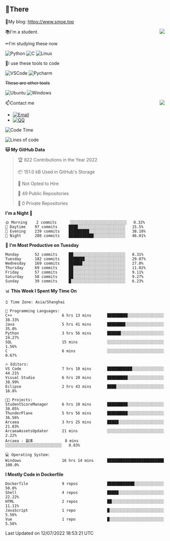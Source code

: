 
## 👏There

📰My blog: https://www.smoe.top

<img align="right" src="https://github-readme-stats.vercel.app/api/top-langs/?username=AkashiCoin"/>


📚I'm a student.

✏I'm studying these now

![Python](https://img.shields.io/badge/-Python-blue?style=flat-square&logo=Python&logoColor=fff)
![C](https://img.shields.io/badge/-C-585858?style=flat-square&logo=C&logoColor=fff)
![Linux](https://img.shields.io/badge/-Linux-black?style=flat-square&logo=Linux&logoColor=fff)

🔨I use these tools to code

![VSCode](https://img.shields.io/badge/-VSCode-blue?style=flat-square&logo=visualstudiocode&logoColor=fff)
![Pycharm](https://img.shields.io/badge/-Pycharm-green?style=flat-square&logo=pycharm&logoColor=fff)

 ~~These are other tools~~

![Ubuntu](https://img.shields.io/badge/-Ubuntu-orange?style=flat-square&logo=Ubuntu&logoColor=fff)
![Windows](https://img.shields.io/badge/-Windows-blue?style=flat-square&logo=Windows&logoColor=fff)

<img align="right" src="https://github-readme-stats.vercel.app/api?username=AkashiCoin" />


📫Contact me

* [![Email](https://img.shields.io/badge/Email-l1040186796@gmail.com-1?style=social&logoColor=fff)](mailto:l1040186796@gmail.com)
* [![QQ](https://img.shields.io/badge/QQ-1040186796-1?style=social&logoColor=fff)](tencent://AddContact/?fromId=45&fromSubId=1&subcmd=all&uin=1040186796&website=www.oicqzone.com)

<!--START_SECTION:waka-->
![Code Time](http://img.shields.io/badge/Code%20Time-0%20secs-blue)

![Lines of code](https://img.shields.io/badge/From%20Hello%20World%20I%27ve%20Written-5%20Thousand%20lines%20of%20code-blue)

**🐱 My GitHub Data** 

> 🏆 822 Contributions in the Year 2022
 > 
> 📦 151.0 kB Used in GitHub's Storage 
 > 
> 🚫 Not Opted to Hire
 > 
> 📜 49 Public Repositories 
 > 
> 🔑 0 Private Repositories  
 > 
**I'm a Night 🦉** 

```text
🌞 Morning    2 commits      ░░░░░░░░░░░░░░░░░░░░░░░░░   0.32% 
🌆 Daytime    97 commits     ████░░░░░░░░░░░░░░░░░░░░░   15.5% 
🌃 Evening    239 commits    █████████░░░░░░░░░░░░░░░░   38.18% 
🌙 Night      288 commits    ███████████░░░░░░░░░░░░░░   46.01%

```
📅 **I'm Most Productive on Tuesday** 

```text
Monday       52 commits     ██░░░░░░░░░░░░░░░░░░░░░░░   8.31% 
Tuesday      182 commits    ███████░░░░░░░░░░░░░░░░░░   29.07% 
Wednesday    169 commits    ██████░░░░░░░░░░░░░░░░░░░   27.0% 
Thursday     69 commits     ██░░░░░░░░░░░░░░░░░░░░░░░   11.02% 
Friday       57 commits     ██░░░░░░░░░░░░░░░░░░░░░░░   9.11% 
Saturday     58 commits     ██░░░░░░░░░░░░░░░░░░░░░░░   9.27% 
Sunday       39 commits     █░░░░░░░░░░░░░░░░░░░░░░░░   6.23%

```


📊 **This Week I Spent My Time On** 

```text
⌚︎ Time Zone: Asia/Shanghai

💬 Programming Languages: 
C++                      6 hrs 13 mins       █████████░░░░░░░░░░░░░░░░   38.33% 
Java                     5 hrs 41 mins       ████████░░░░░░░░░░░░░░░░░   35.0% 
Python                   3 hrs 56 mins       ██████░░░░░░░░░░░░░░░░░░░   24.27% 
SQL                      15 mins             ░░░░░░░░░░░░░░░░░░░░░░░░░   1.56% 
C                        6 mins              ░░░░░░░░░░░░░░░░░░░░░░░░░   0.67%

🔥 Editors: 
VS Code                  7 hrs 10 mins       ███████████░░░░░░░░░░░░░░   44.21% 
Visual Studio            6 hrs 20 mins       █████████░░░░░░░░░░░░░░░░   38.99% 
Eclipse                  2 hrs 43 mins       ████░░░░░░░░░░░░░░░░░░░░░   16.8%

🐱‍💻 Projects: 
StudentScoreManager      6 hrs 10 mins       █████████░░░░░░░░░░░░░░░░   38.05% 
ThunderPlane             5 hrs 56 mins       █████████░░░░░░░░░░░░░░░░   36.56% 
Arcaea                   3 hrs 25 mins       █████░░░░░░░░░░░░░░░░░░░░   21.03% 
ArcaeaAssetsUpdater      21 mins             ░░░░░░░░░░░░░░░░░░░░░░░░░   2.22% 
Arcaea - 副本              8 mins              ░░░░░░░░░░░░░░░░░░░░░░░░░   0.83%

💻 Operating System: 
Windows                  16 hrs 14 mins      █████████████████████████   100.0%

```

**I Mostly Code in Dockerfile** 

```text
Dockerfile               9 repos             ████████████░░░░░░░░░░░░░   50.0% 
Shell                    4 repos             █████░░░░░░░░░░░░░░░░░░░░   22.22% 
HTML                     2 repos             ██░░░░░░░░░░░░░░░░░░░░░░░   11.11% 
JavaScript               1 repo              █░░░░░░░░░░░░░░░░░░░░░░░░   5.56% 
Vue                      1 repo              █░░░░░░░░░░░░░░░░░░░░░░░░   5.56%

```



 Last Updated on 12/07/2022 18:53:21 UTC
<!--END_SECTION:waka-->
